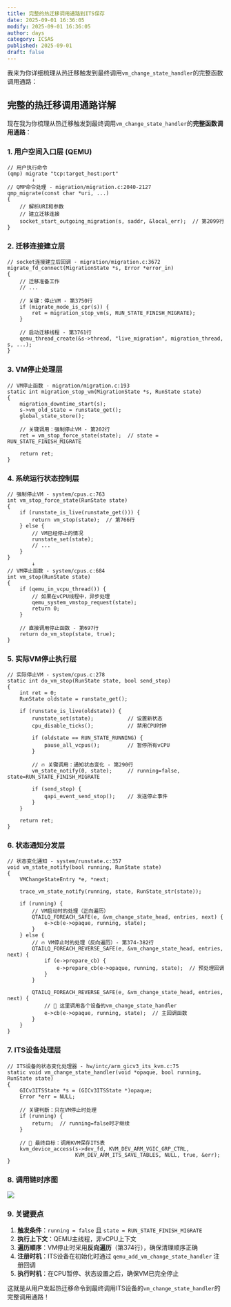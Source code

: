 ```yaml
---
title: 完整的热迁移调用通路到ITS保存
date: 2025-09-01 16:36:05
modify: 2025-09-01 16:36:05
author: days
category: ICSAS
published: 2025-09-01
draft: false
---
```


我来为你详细梳理从热迁移触发到最终调用`vm_change_state_handler`的完整函数调用通路：

## 完整的热迁移调用通路详解

现在我为你梳理从热迁移触发到最终调用`vm_change_state_handler`的**完整函数调用通路**：

### 1. **用户空间入口层 (QEMU)**

```
// 用户执行命令
(qmp) migrate "tcp:target_host:port"
        ↓
// QMP命令处理 - migration/migration.c:2040-2127
qmp_migrate(const char *uri, ...)
{
    // 解析URI和参数
    // 建立迁移连接
    socket_start_outgoing_migration(s, saddr, &local_err);  // 第2099行
}
```

### 2. **迁移连接建立层**

```
// socket连接建立后回调 - migration/migration.c:3672
migrate_fd_connect(MigrationState *s, Error *error_in)
{
    // 迁移准备工作
    // ...
    
    // 关键：停止VM - 第3750行
    if (migrate_mode_is_cpr(s)) {
        ret = migration_stop_vm(s, RUN_STATE_FINISH_MIGRATE);
    }
    
    // 启动迁移线程 - 第3761行
    qemu_thread_create(&s->thread, "live_migration", migration_thread, s, ...);
}
```

### 3. **VM停止处理层**

```
// VM停止函数 - migration/migration.c:193
static int migration_stop_vm(MigrationState *s, RunState state)
{
    migration_downtime_start(s);
    s->vm_old_state = runstate_get();
    global_state_store();
    
    // 关键调用：强制停止VM - 第202行
    ret = vm_stop_force_state(state);  // state = RUN_STATE_FINISH_MIGRATE
    
    return ret;
}
```

### 4. **系统运行状态控制层**

```
// 强制停止VM - system/cpus.c:763
int vm_stop_force_state(RunState state)
{
    if (runstate_is_live(runstate_get())) {
        return vm_stop(state);  // 第766行
    } else {
        // VM已经停止的情况
        runstate_set(state);
        // ...
    }
}
        ↓
// VM停止函数 - system/cpus.c:684
int vm_stop(RunState state)
{
    if (qemu_in_vcpu_thread()) {
        // 如果在vCPU线程中，异步处理
        qemu_system_vmstop_request(state);
        return 0;
    }
    
    // 直接调用停止函数 - 第697行
    return do_vm_stop(state, true);
}
```

### 5. **实际VM停止执行层**

```
// 实际停止VM - system/cpus.c:278
static int do_vm_stop(RunState state, bool send_stop)
{
    int ret = 0;
    RunState oldstate = runstate_get();
    
    if (runstate_is_live(oldstate)) {
        runstate_set(state);           // 设置新状态
        cpu_disable_ticks();           // 禁用CPU时钟
        
        if (oldstate == RUN_STATE_RUNNING) {
            pause_all_vcpus();         // 暂停所有vCPU
        }
        
        // 🔥 关键调用：通知状态变化 - 第290行
        vm_state_notify(0, state);     // running=false, state=RUN_STATE_FINISH_MIGRATE
        
        if (send_stop) {
            qapi_event_send_stop();    // 发送停止事件
        }
    }
    
    return ret;
}
```

### 6. **状态通知分发层**

```
// 状态变化通知 - system/runstate.c:357
void vm_state_notify(bool running, RunState state)
{
    VMChangeStateEntry *e, *next;
    
    trace_vm_state_notify(running, state, RunState_str(state));
    
    if (running) {
        // VM启动时的处理（正向遍历）
        QTAILQ_FOREACH_SAFE(e, &vm_change_state_head, entries, next) {
            e->cb(e->opaque, running, state);
        }
    } else {
        // 🔥 VM停止时的处理（反向遍历）- 第374-382行
        QTAILQ_FOREACH_REVERSE_SAFE(e, &vm_change_state_head, entries, next) {
            if (e->prepare_cb) {
                e->prepare_cb(e->opaque, running, state);  // 预处理回调
            }
        }
        
        QTAILQ_FOREACH_REVERSE_SAFE(e, &vm_change_state_head, entries, next) {
            // 🎯 这里调用各个设备的vm_change_state_handler
            e->cb(e->opaque, running, state);  // 主回调函数
        }
    }
}
```

### 7. **ITS设备处理层**

```
// ITS设备的状态变化处理器 - hw/intc/arm_gicv3_its_kvm.c:75
static void vm_change_state_handler(void *opaque, bool running, RunState state)
{
    GICv3ITSState *s = (GICv3ITSState *)opaque;
    Error *err = NULL;
    
    // 关键判断：只在VM停止时处理
    if (running) {
        return;  // running=false时才继续
    }
    
    // 🎯 最终目标：调用KVM保存ITS表
    kvm_device_access(s->dev_fd, KVM_DEV_ARM_VGIC_GRP_CTRL,
                      KVM_DEV_ARM_ITS_SAVE_TABLES, NULL, true, &err);
}
```

### 8. **调用链时序图**

![](https://cdn.nlark.com/yuque/__mermaid_v3/6edac7dc466d6cf93544f612eb5b2d14.svg)

### 9. **关键要点**

1. **触发条件**：`running = false` 且 `state = RUN_STATE_FINISH_MIGRATE`
2. **执行上下文**：QEMU主线程，非vCPU上下文
3. **遍历顺序**：VM停止时采用**反向遍历**（第374行），确保清理顺序正确
4. **注册时机**：ITS设备在初始化时通过 `qemu_add_vm_change_state_handler` 注册回调
5. **执行时机**：在CPU暂停、状态设置之后，确保VM已完全停止

这就是从用户发起热迁移命令到最终调用ITS设备的`vm_change_state_handler`的完整调用通路！